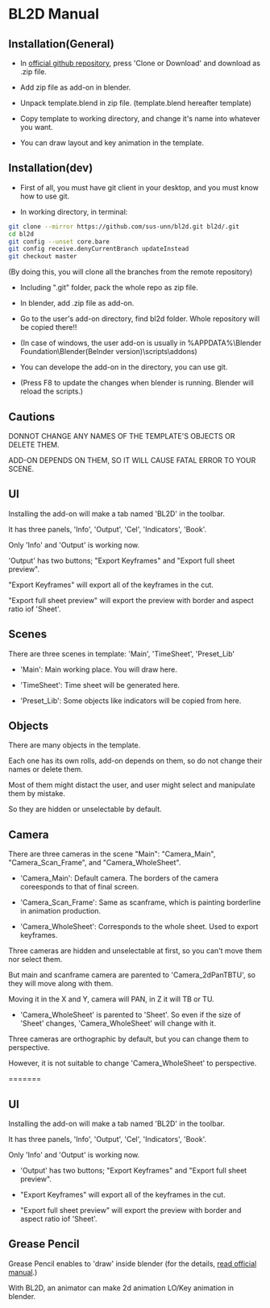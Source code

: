 BL2D Manual
===========

Installation(General)
----------------

- In [official github repository](https://github.com/sus-unn/bl2d), press 'Clone or Download' and download as .zip file.

- Add zip file as add-on in blender.

- Unpack template.blend in zip file. (template.blend hereafter template)

- Copy template to working directory, and change it's name into whatever you want.

- You can draw layout and key animation in the template.

Installation(dev)
-------------

- First of all, you must have git client in your desktop, and you must know how to use git.

- In working directory, in terminal:
```bash
git clone --mirror https://github.com/sus-unn/bl2d.git bl2d/.git
cd bl2d
git config --unset core.bare
git config receive.denyCurrentBranch updateInstead
git checkout master
```
(By doing this, you will clone all the branches from the remote repository)

- Including ".git" folder, pack the whole repo as zip file.

- In blender, add .zip file as add-on.

- Go to the user's add-on directory, find bl2d folder. Whole repository will be copied there!!

- (In case of windows, the user add-on is usually in %APPDATA%\Blender Foundation\Blender\(Belnder version)\scripts\addons\)

- You can develope the add-on in the directory, you can use git.

- (Press F8 to update the changes  when blender is running. Blender will reload the scripts.)

Cautions
-------

DONNOT CHANGE ANY NAMES OF THE TEMPLATE'S OBJECTS OR DELETE THEM.

ADD-ON DEPENDS ON THEM, SO IT WILL CAUSE FATAL ERROR TO YOUR SCENE.

UI
---

Installing the add-on will make a tab named 'BL2D' in the toolbar.

It has three panels, 'Info', 'Output', 'Cel', 'Indicators', 'Book'.

Only 'Info' and 'Output' is working now.

'Output' has two buttons; "Export Keyframes" and "Export full sheet preview".

"Export Keyframes" will export all of the keyframes in the cut.

"Export full sheet preview" will export the preview with border and aspect ratio iof 'Sheet'.


Scenes
------

There are three scenes in template: 'Main', 'TimeSheet', 'Preset_Lib'

- 'Main': Main working place. You will draw here.

- 'TimeSheet': Time sheet will be generated here.

- 'Preset_Lib': Some objects like indicators will be copied from here.

Objects
-------

There are many objects in the template.

Each one has its own rolls, add-on depends on them, so do not change their names or delete them.

Most of them might distact the user, and user might select and manipulate them by mistake.

So they are hidden or unselectable by default.

Camera
-------

There are three cameras in the scene "Main": "Camera_Main", "Camera_Scan_Frame", and "Camera_WholeSheet".

- 'Camera_Main': Default camera. The borders of the camera coreesponds to that of final screen.

- 'Camera_Scan_Frame': Same as scanframe, which is painting borderline in animation production. 

- 'Camera_WholeSheet': Corresponds to the whole sheet. Used to export keyframes.

Three cameras are hidden and unselectable at first, so you can't move them nor select them. 

But main and scanframe camera are parented to 'Camera_2dPanTBTU', so they will move along with them.

Moving it in the X and Y, camera will PAN, in Z it will TB or TU.

- 'Camera_WholeSheet' is parented to 'Sheet'. So even if the size of 'Sheet' changes, 'Camera_WholeSheet' will change with it.

Three cameras are orthographic by default, but you can change them to perspective.

However, it is not suitable to change 'Camera_WholeSheet' to perspective.

=======

UI
---

Installing the add-on will make a tab named 'BL2D' in the toolbar.

It has three panels, 'Info', 'Output', 'Cel', 'Indicators', 'Book'.

Only 'Info' and 'Output' is working now.

- 'Output' has two buttons; "Export Keyframes" and "Export full sheet preview".

- "Export Keyframes" will export all of the keyframes in the cut.

- "Export full sheet preview" will export the preview with border and aspect ratio iof 'Sheet'.

Grease Pencil
------------

Grease Pencil enables to 'draw' inside blender (for the details, [read official manual](https://docs.blender.org/manual/en/dev/interface/grease_pencil/introduction.html).)

With BL2D, an animator can make 2d animation LO/Key animation in blender.
